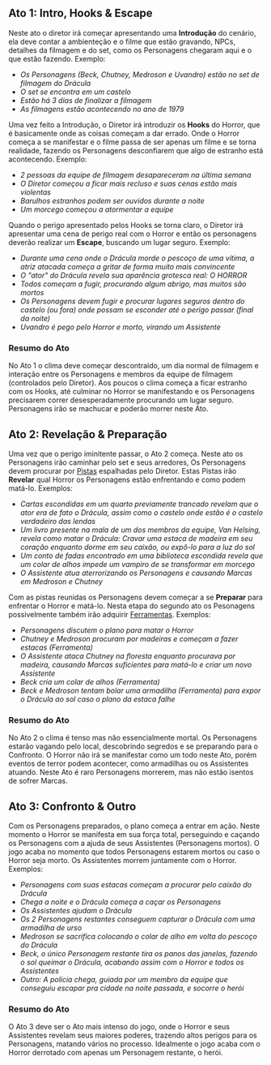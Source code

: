 ## Ato 1: Intro, Hooks & Escape

Neste ato o diretor irá começar apresentando uma **Introdução** do cenário, ela deve contar a ambienteção e o filme que estão gravando, NPCs, detalhes da filmagem e do set, como os Personagens chegaram aqui e o que estão fazendo. Exemplo:

- _Os Personagens (Beck, Chutney, Medroson e Uvandro) estão no set de filmagem do Drácula_
- _O set se encontra em um castelo_
- _Estão há 3 dias de finalizar a filmagem_
- _As filmagens estão acontecendo no ano de 1979_

Uma vez feito a Introdução, o Diretor irá introduzir os **Hooks** do Horror, que é basicamente onde as coisas começam a dar errado. Onde o Horror começa a se manifestar e o filme passa de ser apenas um filme e se torna realidade, fazendo os Personagens desconfiarem que algo de estranho está acontecendo. Exemplo:

- _2 pessoas da equipe de filmagem desapareceram na última semana_
- _O Diretor começou a ficar mais recluso e suas cenas estão mais violentas_
- _Barulhos estranhos podem ser ouvidos durante a noite_
- _Um morcego começou a atormentar a equipe_

Quando o perigo apresentado pelos Hooks se torna claro, o Diretor irá apresentar uma cena de perigo real com o Horror e então os personagens deverão realizar um **Escape**, buscando um lugar seguro. Exemplo:

- _Durante uma cena onde o Drácula morde o pescoço de uma vítima, a atriz atacada começa a gritar de forma muito mais convincente_
- _O "ator" do Drácula revela sua aparência grotesca real: O HORROR_
- _Todos começam a fugir, procurando algum abrigo, mas muitos são mortos_
- _Os Personagens devem fugir e procurar lugares seguros dentro do castelo (ou fora) onde possam se esconder até o perigo passar (final da noite)_
- _Uvandro é pego pelo Horror e morto, virando um Assistente_

### Resumo do Ato

No Ato 1 o clima deve começar descontraído, um dia normal de filmagem e interação entre os Personagens e membros da equipe de filmagem (controlados pelo Diretor). Aos poucos o clima começa a ficar estranho com os Hooks, até culminar no Horror se manifestando e os Personagens precisarem correr desesperadamente procurando um lugar seguro. Personagens irão se machucar e poderão morrer neste Ato.

## Ato 2: Revelação & Preparação

Uma vez que o perigo iminitente passar, o Ato 2 começa. Neste ato os Personagens irão caminhar pelo set e seus arredores, Os Personagens devem procurar por [Pistas](./index.md#pistas) espalhadas pelo Diretor. Estas Pistas irão **Revelar** qual Horror os Personagens estão enfrentando e como podem matá-lo. Exemplos:

- _Cartas escondidas em um quarto previamente trancado revelam que o ator era de fato o Drácula, assim como o castelo onde estão é o castelo verdadeiro das lendas_
- _Um livro presente na mala de um dos membros da equipe, Van Helsing, revela como matar o Drácula: Cravar uma estaca de madeira em seu coração enquanto dorme em seu caixão, ou expô-lo para a luz do sol_
- _Um conto de fadas encontrado em uma biblioteca escondida revela que um colar de alhos impede um vampiro de se transformar em morcego_
- _O Assistente atua aterrorizando os Personagens e causando Marcas em Medroson e Chutney_

Com as pistas reunidas os Personagens devem começar a se **Preparar** para enfrentar o Horror e matá-lo. Nesta etapa do segundo ato os Pesonagens possivelmente também irão adquirir [Ferramentas](./index.md#ferramentas-personagens). Exemplos:

- _Personagens discutem o plano para matar o Horror_
- _Chutney e Medroson procuram por madeiras e começam a fazer estacas (Ferramenta)_
- _O Assistente ataca Chutney na floresta enquanto procurava por madeira, causando Marcas suficientes para matá-lo e criar um novo Assistente_
- _Beck cria um colar de alhos (Ferramenta)_
- _Beck e Medroson tentam bolar uma armadilha (Ferramenta) para expor o Drácula ao sol caso o plano da estaca falhe_

### Resumo do Ato

No Ato 2 o clima é tenso mas não essencialmente mortal. Os Personagens estarão vagando pelo local, descobrindo segredos e se preparando para o Confronto. O Horror não irá se manifestar como um todo neste Ato, porém eventos de terror podem acontecer, como armadilhas ou os Assistentes atuando. Neste Ato é raro Personagens morrerem, mas não estão isentos de sofrer Marcas.

## Ato 3: Confronto & Outro

Com os Personagens preparados, o plano começa a entrar em ação. Neste momento o Horror se manifesta em sua força total, perseguindo e caçando os Personagens com a ajuda de seus Assistentes (Personagens mortos). O jogo acaba no momento que todos Personagens estarem mortos ou caso o Horror seja morto. Os Assistentes morrem juntamente com o Horror. Exemplos:

- _Personagens com suas estacas começam a procurar pelo caixão do Drácula_
- _Chega a noite e o Drácula começa a caçar os Personagens_
- _Os Assistentes ajudam o Drácula_
- _Os 2 Personagens restantes conseguem capturar o Drácula com uma armadilha de urso_
- _Medroson se sacrifica colocando o colar de alho em volta do pescoço do Drácula_
- _Beck, o único Personagem restante tira os panos das janelas, fazendo o sol queimar o Drácula, acabando assim com o Horror e todos os Assistentes_
- _Outro: A polícia chega, guiada por um membro da equipe que conseguiu escapar pra cidade na noite passada, e socorre o herói_

### Resumo do Ato

O Ato 3 deve ser o Ato mais intenso do jogo, onde o Horror e seus Assistentes revelam seus maiores poderes, trazendo altos perigos para os Personagens, matando vários no processo. Idealmente o jogo acaba com o Horror derrotado com apenas um Personagem restante, o herói.
